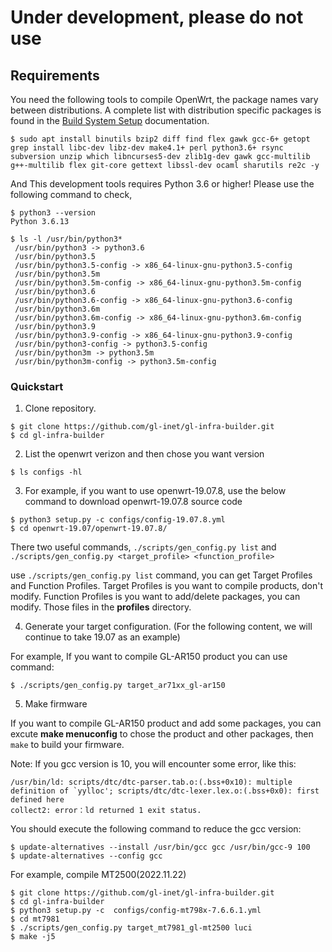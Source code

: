 # Under development, please do not use

## Requirements

You need the following tools to compile OpenWrt, the package names vary between distributions. A complete list with distribution specific packages is found in the [Build System Setup](https://openwrt.org/docs/guide-developer/build-system/install-buildsystem) documentation.

```
$ sudo apt install binutils bzip2 diff find flex gawk gcc-6+ getopt grep install libc-dev libz-dev make4.1+ perl python3.6+ rsync subversion unzip which libncurses5-dev zlib1g-dev gawk gcc-multilib g++-multilib flex git-core gettext libssl-dev ocaml sharutils re2c -y
```

And This development tools requires Python 3.6 or higher! Please use the following command to check,

```
$ python3 --version
Python 3.6.13

$ ls -l /usr/bin/python3*
 /usr/bin/python3 -> python3.6
 /usr/bin/python3.5
 /usr/bin/python3.5-config -> x86_64-linux-gnu-python3.5-config
 /usr/bin/python3.5m
 /usr/bin/python3.5m-config -> x86_64-linux-gnu-python3.5m-config
 /usr/bin/python3.6
 /usr/bin/python3.6-config -> x86_64-linux-gnu-python3.6-config
 /usr/bin/python3.6m
 /usr/bin/python3.6m-config -> x86_64-linux-gnu-python3.6m-config
 /usr/bin/python3.9
 /usr/bin/python3.9-config -> x86_64-linux-gnu-python3.9-config
 /usr/bin/python3-config -> python3.5-config
 /usr/bin/python3m -> python3.5m
 /usr/bin/python3m-config -> python3.5m-config
```

### Quickstart

1. Clone repository.

```
$ git clone https://github.com/gl-inet/gl-infra-builder.git
$ cd gl-infra-builder
```

2. List the openwrt verizon and then chose you want version

```
$ ls configs -hl
```

3. For example, if you want to use openwrt-19.07.8, use the below command to download openwrt-19.07.8 source code

```
$ python3 setup.py -c configs/config-19.07.8.yml
$ cd openwrt-19.07/openwrt-19.07.8/
```

  There two useful commands, `./scripts/gen_config.py list` and `./scripts/gen_config.py <target_profile> <function_profile>`

  use `./scripts/gen_config.py list` command, you can get Target Profiles and Function Profiles. Target Profiles is you want to compile products, don't modify. Function Profiles is you want to add/delete packages, you can modify. Those files in the **profiles** directory.

4. Generate your target configuration. (For the following content, we will continue to take 19.07 as an example)

  For example, If you want to compile GL-AR150 product you can use command:
```
$ ./scripts/gen_config.py target_ar71xx_gl-ar150
```

5. Make firmware
  
  If you want to compile GL-AR150 product and add some packages, you can excute **make menuconfig** to chose the product and other packages, then `make` to build your firmware.


Note: If you gcc version is 10, you will encounter some error, like this:
```
/usr/bin/ld: scripts/dtc/dtc-parser.tab.o:(.bss+0x10): multiple definition of `yylloc'; scripts/dtc/dtc-lexer.lex.o:(.bss+0x0): first defined here
collect2: error：ld returned 1 exit status.
```
You should execute the following command to reduce the gcc version:
```
$ update-alternatives --install /usr/bin/gcc gcc /usr/bin/gcc-9 100
$ update-alternatives --config gcc
```

For example, compile MT2500(2022.11.22)
```
$ git clone https://github.com/gl-inet/gl-infra-builder.git
$ cd gl-infra-builder
$ python3 setup.py -c  configs/config-mt798x-7.6.6.1.yml
$ cd mt7981
$ ./scripts/gen_config.py target_mt7981_gl-mt2500 luci
$ make -j5
```